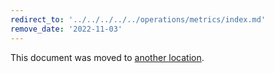 ```yaml
---
redirect_to: '../../../../../operations/metrics/index.md'
remove_date: '2022-11-03'
---
```


This document was moved to [another location](../../../../../operations/metrics/index.md).

<!-- This redirect file can be deleted after <2022-11-03>. -->
<!-- Redirects that point to other docs in the same project expire in three months. -->
<!-- Redirects that point to docs in a different project or site (link is not relative and starts with `https:`) expire in one year. -->
<!-- Before deletion, see: https://docs.gitlab.com/ee/development/documentation/redirects.html -->
